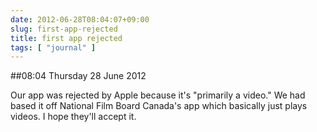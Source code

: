 ```yaml
---
date: 2012-06-28T08:04:07+09:00
slug: first-app-rejected
title: first app rejected
tags: [ "journal" ]
---
```


##08:04 Thursday 28 June 2012

Our app was rejected by Apple because it's "primarily a video." We had based it off National Film Board Canada's app which basically just plays videos. I hope they'll accept it.
